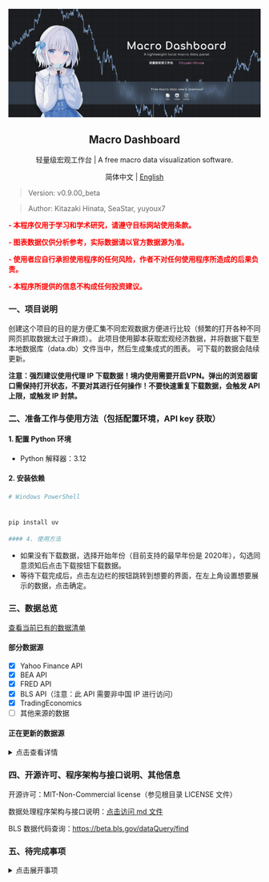 <p align="center">
  <img src="doc/readme/chart.png" alt="Chart Example">
</p>
<h2 align="center">Macro Dashboard</h2>
  <p align="center">轻量级宏观工作台 | A free macro data visualization software.</p>


<p align="center">
    简体中文 | <a href="https://github.com/Kitazaki-Hinata/Macro_Dashboard/blob/dev/doc/README_en.md">English</a>
</p>

> Version: v0.9.00_beta

> Author: Kitazaki Hinata, SeaStar, yuyoux7

**<p style="color:red"> - 本程序仅用于学习和学术研究，请遵守目标网站使用条款。</p>**

**<p style="color:red"> - 图表数据仅供分析参考，实际数据请以官方数据源为准。</p>**

**<p style="color:red"> - 使用者应自行承担使用程序的任何风险，作者不对任何使用程序所造成的后果负责。</p>**

**<p style="color:red"> - 本程序所提供的信息不构成任何投资建议。</p>**


### 一、项目说明

创建这个项目的目的是方便汇集不同宏观数据方便进行比较（频繁的打开各种不同网页抓取数据太过于麻烦）。
此项目使用脚本获取宏观经济数据，并将数据下载至本地数据库（data.db）文件当中，然后生成集成式的图表。
可下载的数据会陆续更新。

**注意：强烈建议使用代理 IP 下载数据！境内使用需要开启VPN。弹出的浏览器窗口需保持打开状态，不要对其进行任何操作！不要快速重复下载数据，会触发 API 上限，或触发 IP 封禁。**


### 二、准备工作与使用方法（包括配置环境，API key 获取）

#### 1. 配置 Python 环境

- Python 解释器：3.12

#### 2. 安装依赖

```powershell
# Windows PowerShell
    
    
pip install uv
    
#### 4. 使用方法

```

- 如果没有下载数据，选择开始年份（目前支持的最早年份是 2020年），勾选同意须知后点击下载按钮下载数据。
- 等待下载完成后，点击左边栏的按钮跳转到想要的界面，在左上角设置想要展示的数据，点击确定。


### 三、数据总览

[查看当前已有的数据清单](doc/data_available.html)

#### 部分数据源

- [x] Yahoo Finance API
- [x] BEA API
- [x] FRED API
- [x] BLS API（注意：此 API 需要非中国 IP 进行访问）
- [x] TradingEconomics
- [ ] 其他来源的数据

#### 正在更新的数据源

<!-- markdownlint-disable MD033 -->
<details>
  <summary>点击查看详情</summary>

**重点数据**
- [ ] AAII散户投资人情绪指数
- [ ] NAAIM经理人持仓指数
- [ ] 标普PE水平
- [ ] M1与M2剪刀差
- [ ] 周度原油库存、炼油厂利用率

**非重点数据**
- [ ] 家庭/企业/政府负债比率，流动性指标
- [ ] 经常账户，贸易差额，FDI流入流出（BEA: ITA）
- [ ] 服务贸易（BEA: IntlServTrade）
- [ ] 美元计价的外储（BEA: IIP）
- [ ] 劳动力参与率 (Labor Force Participation Rate)
- [ ] 劳工成本与劳工效率
- [ ] 临时工雇佣数据 (Temporary Help Services Employment)
- [ ] 亚特兰大联储薪资增长追踪 (Wage Growth Tracker)
- [ ] 中间品生产者价格指数 (Intermediate PPI)
- [ ] 标普500企业盈利预期修正比率
- [ ] 主要贸易伙伴国对美出口依存度
- [ ] 供应链压力指数 (如纽约联储的GSCPI)
- [ ] 社会保障与医疗保险支出趋势
- [ ] 企业税收与个人税收占比
- [ ] 抵押贷款申请指数 (MBA Purchase Index)
- [ ] 商业地产价格指数 (如NCREIF)
- [ ] Markit制造业PMI终值
- [ ] OECD美国综合领先指标
- [ ] 经济意外指数 (Citi Economic Surprise Index)
 
 </details>



### 四、开源许可、程序架构与接口说明、其他信息

开源许可：MIT-Non-Commercial license（参见根目录 LICENSE 文件）

数据处理程序架构与接口说明：[点击访问 md 文件](doc/structure.md)

BLS 数据代码查询：<https://beta.bls.gov/dataQuery/find>


### 五、待完成事项

<details>
    <summary>点击展开事项</summary>

**debug waitlist :**
- [ ] One_chart导入db里面的列名以及限制4输入框只能输入列名

**extra function waitlist :**
- [ ] 新板块：彭博文章
- [ ] 新板块：美债期限结构
- [ ] 设置图表网格的透明度&颜色
- [ ] 设立一个使用说明页面
- [ ] 储存上次设置好的线条样式
- [ ] i18n 多语言支持（简中，繁中，日文）
- [ ] 添加Table组件中复制粘贴功能


</details>








